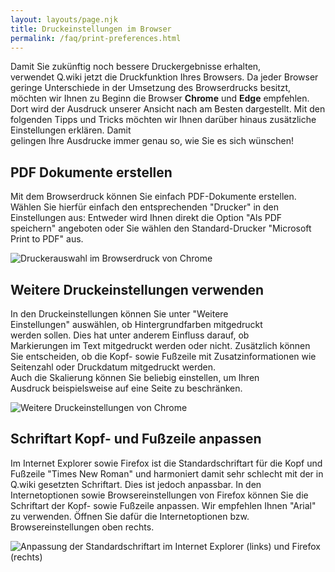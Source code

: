 ```yaml
---
layout: layouts/page.njk
title: Druckeinstellungen im Browser
permalink: /faq/print-preferences.html
---
```

Damit Sie zukünftig noch bessere Druckergebnisse erhalten, verwendet Q.wiki jetzt die Druckfunktion Ihres Browsers. Da jeder Browser geringe Unterschiede in der Umsetzung des Browserdrucks besitzt, möchten wir Ihnen zu Beginn die Browser **Chrome** und **Edge** empfehlen. Dort wird der Ausdruck unserer Ansicht nach am Besten dargestellt. Mit den folgenden Tipps und Tricks möchten wir Ihnen darüber hinaus zusätzliche Einstellungen erklären. Damit gelingen Ihre Ausdrucke immer genau so, wie Sie es sich wünschen!

## PDF Dokumente erstellen

Mit dem Browserdruck können Sie einfach PDF-Dokumente erstellen. Wählen Sie hierfür einfach den entsprechenden "Drucker" in den Einstellungen aus: Entweder wird Ihnen direkt die Option "Als PDF speichern" angeboten oder Sie wählen den Standard-Drucker "Microsoft Print to PDF" aus.

![](/images/2021-03-08-11_50_36-window.png "Druckerauswahl im Browserdruck von Chrome")

## Weitere Druckeinstellungen verwenden

In den Druckeinstellungen können Sie unter "Weitere Einstellungen" auswählen, ob Hintergrundfarben mitgedruckt werden sollen. Dies hat unter anderem Einfluss darauf, ob Markierungen im Text mitgedruckt werden oder nicht. Zusätzlich können Sie entscheiden, ob die Kopf- sowie Fußzeile mit Zusatzinformationen wie Seitenzahl oder Druckdatum mitgedruckt werden. Auch die Skalierung können Sie beliebig einstellen, um Ihren Ausdruck beispielsweise auf eine Seite zu beschränken.

![](/images/2021-03-08-12_09_00-window.png "Weitere Druckeinstellungen von Chrome")

## Schriftart Kopf- und Fußzeile anpassen

Im Internet Explorer sowie Firefox ist die Standardschriftart für die Kopf und Fußzeile "Times New Roman" und harmoniert damit sehr schlecht mit der in Q.wiki gesetzten Schriftart. Dies ist jedoch anpassbar. In den Internetoptionen sowie Browsereinstellungen von Firefox können Sie die Schriftart der Kopf- sowie Fußzeile anpassen. Wir empfehlen Ihnen "Arial" zu verwenden. Öffnen Sie dafür die Internetoptionen bzw. Browsereinstellungen oben rechts.

![](/images/2021-03-16-16_31_39-vorstellung-kvp-pitch-powerpoint.png "Anpassung der Standardschriftart im Internet Explorer (links) und Firefox (rechts)")